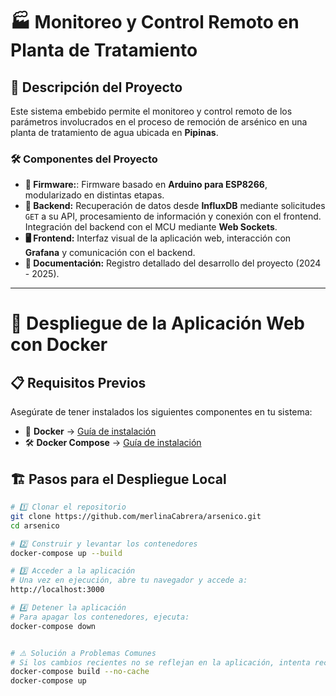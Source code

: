 # 🏭 Monitoreo y Control Remoto en Planta de Tratamiento  

## 📌 Descripción del Proyecto  
Este sistema embebido permite el monitoreo y control remoto de los parámetros involucrados en el proceso de remoción de arsénico en una planta de tratamiento de agua ubicada en **Pipinas**.  

### 🛠️ Componentes del Proyecto  

- **🔌 Firmware:**: Firmware basado en **Arduino para ESP8266**, modularizado en distintas etapas.
- **📡 Backend:** Recuperación de datos desde **InfluxDB** mediante solicitudes `GET` a su API, procesamiento de información y conexión con el frontend. 
Integración del backend con el MCU mediante **Web Sockets**.  
- **🖥️ Frontend:** Interfaz visual de la aplicación web, interacción con **Grafana** y comunicación con el backend.  
- **📄 Documentación:** Registro detallado del desarrollo del proyecto (2024 - 2025).  

---

# 🚀 Despliegue de la Aplicación Web con Docker  

## 📋 Requisitos Previos  
Asegúrate de tener instalados los siguientes componentes en tu sistema:  

- 🐳 **Docker** → [Guía de instalación](https://docs.docker.com/get-docker/)  
- 🛠️ **Docker Compose** → [Guía de instalación](https://docs.docker.com/compose/install/)  

## 🏗️ Pasos para el Despliegue Local  
```bash
# 1️⃣ Clonar el repositorio  
git clone https://github.com/merlinaCabrera/arsenico.git
cd arsenico

# 2️⃣ Construir y levantar los contenedores
docker-compose up --build

# 3️⃣ Acceder a la aplicación
# Una vez en ejecución, abre tu navegador y accede a:
http://localhost:3000

# 4️⃣ Detener la aplicación
# Para apagar los contenedores, ejecuta:
docker-compose down


# ⚠️ Solución a Problemas Comunes
# Si los cambios recientes no se reflejan en la aplicación, intenta reconstruir sin caché:
docker-compose build --no-cache
docker-compose up
